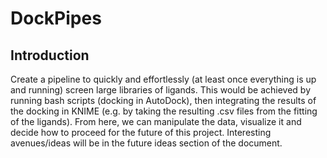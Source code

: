 # DockPipes

## Introduction

Create a pipeline to quickly and effortlessly (at least once everything is up and running) screen large libraries of ligands. This would be achieved by running bash scripts (docking in AutoDock), then integrating the results of the docking in KNIME (e.g. by taking the resulting .csv files from the fitting of the ligands). From here, we can manipulate the data, visualize it and decide how to proceed for the future of this project. Interesting avenues/ideas will be in the future ideas section of the document.